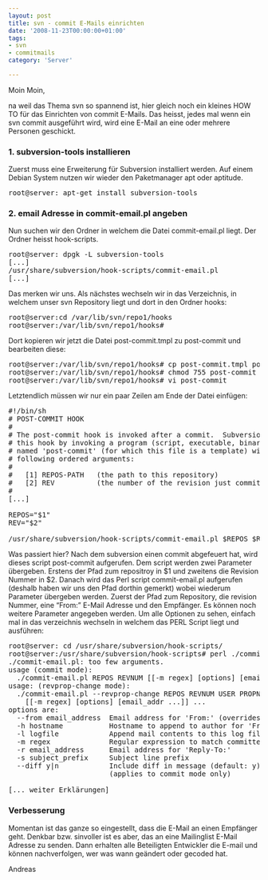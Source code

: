 ```yaml
---
layout: post
title: svn - commit E-Mails einrichten
date: '2008-11-23T00:00:00+01:00'
tags:
- svn
- commitmails
category: 'Server'

---
```

Moin Moin,

na weil das Thema svn so spannend ist, hier gleich noch ein kleines HOW TO für das Einrichten von commit E-Mails. Das heisst, jedes mal wenn ein svn commit ausgeführt wird, wird eine E-Mail an eine oder mehrere Personen geschickt.

<h3>1. subversion-tools installieren</h3>

Zuerst muss eine Erweiterung für Subversion installiert werden. Auf einem Debian System nutzen wir wieder den Paketmanager apt oder aptitude.

<pre>
root@server: apt-get install subversion-tools
</pre>

<h3>2. email Adresse in commit-email.pl angeben</h3>

Nun suchen wir den Ordner in welchem die Datei commit-email.pl liegt. Der Ordner heisst hook-scripts.

<pre>root@server: dpgk -L subversion-tools
[...]
/usr/share/subversion/hook-scripts/commit-email.pl
[...]
</pre>

Das merken wir uns. Als nächstes wechseln wir in das Verzeichnis, in welchem unser svn Repository liegt und dort in den Ordner hooks:

<pre>
root@server:cd /var/lib/svn/repo1/hooks
root@server:/var/lib/svn/repo1/hooks#
</pre>

Dort kopieren wir jetzt die Datei post-commit.tmpl zu post-commit und bearbeiten diese:

<pre>
root@server:/var/lib/svn/repo1/hooks# cp post-commit.tmpl post-commit
root@server:/var/lib/svn/repo1/hooks# chmod 755 post-commit
root@server:/var/lib/svn/repo1/hooks# vi post-commit
</pre>

Letztendlich müssen wir nur ein paar Zeilen am Ende der Datei einfügen:

<pre>
#!/bin/sh
# POST-COMMIT HOOK
#
# The post-commit hook is invoked after a commit.  Subversion runs
# this hook by invoking a program (script, executable, binary, etc.)
# named 'post-commit' (for which this file is a template) with the
# following ordered arguments:
#
#   [1] REPOS-PATH   (the path to this repository)
#   [2] REV          (the number of the revision just committed)
#
[...]

REPOS="$1"
REV="$2"

/usr/share/subversion/hook-scripts/commit-email.pl $REPOS $REV --from svn@emailadr.com meine@mailadr.com
</pre>

Was passiert hier? Nach dem subversion einen commit abgefeuert hat, wird dieses script post-commit aufgerufen. Dem script werden zwei Parameter übergeben. Erstens der Pfad zum repositroy in $1 und zweitens die Revision Nummer in $2. Danach wird das Perl script commit-email.pl aufgerufen (deshalb haben wir uns den Pfad dorthin gemerkt) wobei wiederum Parameter übergeben werden. Zuerst der Pfad zum Repository, die revision Nummer, eine &#8220;From:&#8221; E-Mail Adresse und den Empfänger. Es können noch weitere Parameter angegeben werden. Um alle Optionen zu sehen, einfach mal in das verzeichnis wechseln in welchem das PERL Script liegt und ausführen:

<pre>
root@server: cd /usr/share/subversion/hook-scripts/
root@server:/usr/share/subversion/hook-scripts# perl ./commit-email.pl
./commit-email.pl: too few arguments.
usage (commit mode):
  ./commit-email.pl REPOS REVNUM [[-m regex] [options] [email_addr ...]] ...
usage: (revprop-change mode):
  ./commit-email.pl --revprop-change REPOS REVNUM USER PROPNAME [-d diff_file] \
    [[-m regex] [options] [email_addr ...]] ...
options are:
  --from email_address  Email address for 'From:' (overrides -h)
  -h hostname           Hostname to append to author for 'From:'
  -l logfile            Append mail contents to this log file
  -m regex              Regular expression to match committed path
  -r email_address      Email address for 'Reply-To:'
  -s subject_prefix     Subject line prefix
  --diff y|n            Include diff in message (default: y)
                        (applies to commit mode only)

[... weiter Erklärungen]
</pre>

<h3>Verbesserung</h3>

Momentan ist das ganze so eingestellt, dass die E-Mail an einen Empfänger geht. Denkbar bzw. sinvoller ist es aber, das an eine Mailinglist E-Mail Adresse zu senden. Dann erhalten alle Beteiligten Entwickler die E-mail und können nachverfolgen, wer was wann geändert oder gecoded hat.

Andreas
